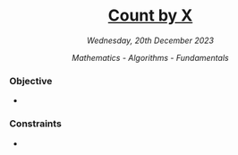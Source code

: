 <h1 align="center">
  <a href="">Count by X</a>
</h1>

<p align="center">
  <i align="center">Wednesday, 20th December 2023</i>
</p>

<p align="center">
  <i align="center">Mathematics - Algorithms - Fundamentals</i>
</p>

### Objective

-

### Constraints

-